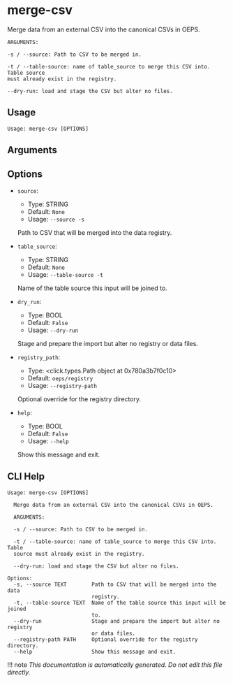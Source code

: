 
# merge-csv

Merge data from an external CSV into the canonical CSVs in OEPS.

    ARGUMENTS:

    -s / --source: Path to CSV to be merged in.

    -t / --table-source: name of table_source to merge this CSV into. Table source
    must already exist in the registry.

    --dry-run: load and stage the CSV but alter no files.
    

## Usage

```
Usage: merge-csv [OPTIONS]
```

## Arguments


## Options

* `source`:
    * Type: STRING
    * Default: `None`
    * Usage: `--source
-s`

    Path to CSV that will be merged into the data registry.



* `table_source`:
    * Type: STRING
    * Default: `None`
    * Usage: `--table-source
-t`

    Name of the table source this input will be joined to.



* `dry_run`:
    * Type: BOOL
    * Default: `False`
    * Usage: `--dry-run`

    Stage and prepare the import but alter no registry or data files.



* `registry_path`:
    * Type: <click.types.Path object at 0x780a3b7f0c10>
    * Default: `oeps/registry`
    * Usage: `--registry-path`

    Optional override for the registry directory.



* `help`:
    * Type: BOOL
    * Default: `False`
    * Usage: `--help`

    Show this message and exit.



## CLI Help

```
Usage: merge-csv [OPTIONS]

  Merge data from an external CSV into the canonical CSVs in OEPS.

  ARGUMENTS:

  -s / --source: Path to CSV to be merged in.

  -t / --table-source: name of table_source to merge this CSV into. Table
  source must already exist in the registry.

  --dry-run: load and stage the CSV but alter no files.

Options:
  -s, --source TEXT        Path to CSV that will be merged into the data
                           registry.
  -t, --table-source TEXT  Name of the table source this input will be joined
                           to.
  --dry-run                Stage and prepare the import but alter no registry
                           or data files.
  --registry-path PATH     Optional override for the registry directory.
  --help                   Show this message and exit.
```

!!! note
    _This documentation is automatically generated. Do not edit this file directly._
